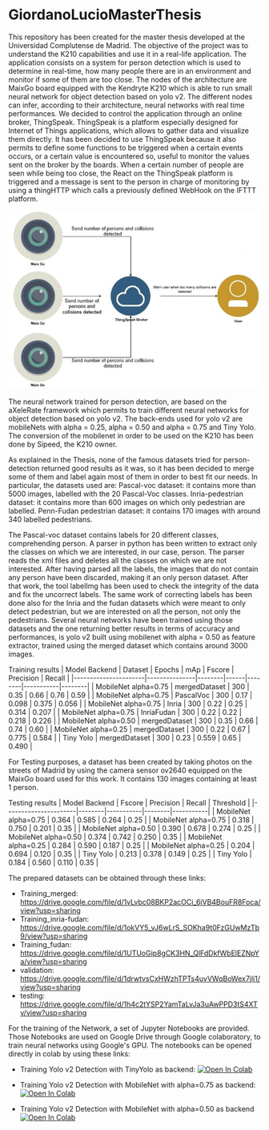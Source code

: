 # GiordanoLucioMasterThesis
This repository has been created for the master thesis developed at the Universidad Complutense de Madrid. 
The objective of the project was to understand the K210 capabilities and use it in a real-life application. 
The application consists on a system for person detection which is used to determine in real-time, how many people
there are in an environment and monitor if some of them are too close. The nodes of the architecture are MaixGo board
equipped with the Kendryte K210 which is able to run small neural network for object detection based on yolo v2.
The different nodes can infer, according to their architecture, neural networks with real time performances.
We decided to control the application through an online broker, ThingSpeak. ThingSpeak is a platform especially designed for Internet of Things applications, 
which allows to gather data and visualize them directly. It has been decided to use ThingSpeak because it also permits to define some functions to be triggered
when a certain events occurs, or a certain value is encountered so, useful to monitor the values sent on the broker by the boards.
When a certain number of people are seen while being too close, the React on the ThingSpeak platform is triggered and a message is sent to the person in charge of monitoring
by using a thingHTTP which calls a previously defined WebHook on the IFTTT platform.

<img src="https://github.com/GiordanoLucio/GiordanoLucioMasterThesis/blob/master/images/architecture.JPG?raw=true" width=600>


The neural network trained for person detection, are based on the aXeleRate framework which permits to train different neural networks for object detection based on yolo v2.
The back-ends used for yolo v2 are mobileNets with alpha = 0.25, alpha = 0.50 and alpha = 0.75 and Tiny Yolo. The conversion of the mobilenet in order to be used on the K210
has been done by Sipeed, the K210 owner.

As explained in the Thesis, none of the famous datasets tried for person-detection returned good results as it was, so it has been decided to merge some of them and label
again most of them in order to best fit our needs. 
In particular, the datasets used are:
Pascal-voc dataset: it contains more than 5000 images, labelled with the 20 Pascal-Voc classes.
Inria-pedestrian dataset: it contains more than 600 images on which only pedestrian are labelled.
Penn-Fudan pedestrian dataset: it contains 170 images with around 340 labelled pedestrians.

The Pascal-voc dataset contains labels for 20 different classes, comprehending person. A parser in python has been written to extract only the classes on which we are interested,
in our case, person. The parser reads the xml files and deletes all the classes on which we are not interested. After having parsed all the labels, the images that do not
contain any person have been discarded, making it an only person dataset. After that work, the tool labelImg has been used to check the integrity of the data and fix the uncorrect labels.
The same work of correcting labels has been done also for the Inria and the fudan datasets which were meant to only detect pedestrian, but we are interested on all the person, not only the pedestrians.
Several neural networks have been trained using those datasets and the one returning better results in terms of accuracy and performances, 
is yolo v2 built using mobilenet with alpha = 0.50 as feature extractor, trained using the merged dataset which contains around 3000 images.

<!-- <img src="https://github.com/GiordanoLucio/GiordanoLucioMasterThesis/blob/master/images/training.JPG?raw=true" width=600> -->

Training results
| Model Backend        | Dataset       | Epochs | mAp  | Fscore | Precision | Recall |
|----------------------|---------------|--------|------|--------|-----------|--------|
| MobileNet alpha=0.75 | mergedDataset | 300    | 0.35 | 0.66   | 0.76      | 0.59   |
| MobileNet alpha=0.75 | PascalVoc     | 300    | 0.17 | 0.098  | 0.375     | 0.056  |
| MobileNet alpha=0.75 | Inria         | 300    | 0.22 | 0.25   | 0.314     | 0.207  |
| MobileNet alpha=0.75 | InriaFudan    | 300    | 0.22 | 0.22   | 0.218     | 0.226  |
| MobileNet alpha=0.50 | mergedDataset | 300    | 0.35 | 0.66   | 0.74      | 0.60   |
| MobileNet alpha=0.25 | mergedDataset | 300    | 0.22 | 0.67   | 0.775     | 0.584  |
| Tiny Yolo            | mergedDataset | 300    | 0.23 | 0.559  | 0.65      | 0.490  |

For Testing purposes, a dataset has been created by taking photos on the streets of Madrid by using the camera sensor ov2640 equipped on the MaixGo board used for this work. It contains 130 images containing at least 1 person.

<!-- <img src="https://github.com/GiordanoLucio/GiordanoLucioMasterThesis/blob/master/images/testing.JPG?raw=true" width=600> -->

Testing results
| Model Backend        | Fscore | Precision | Recall | Threshold |
|----------------------|--------|-----------|--------|-----------|
| MobileNet alpha=0.75 | 0.364  | 0.585     | 0.264  | 0.25      |
| MobileNet alpha=0.75 | 0.318  | 0.750     | 0.201  | 0.35      |
| MobileNet alpha=0.50 | 0.390  | 0.678     | 0.274  | 0.25      |
| MobileNet alpha=0.50 | 0.374  | 0.742     | 0.250  | 0.35      |
| MobileNet alpha=0.25 | 0.284  | 0.590     | 0.187  | 0.25      |
| MobileNet alpha=0.25 | 0.204  | 0.694     | 0.120  | 0.35      |
| Tiny Yolo            | 0.213  | 0.378     | 0.149  | 0.25      |
| Tiny Yolo            | 0.184  | 0.560     | 0.110  | 0.35      |

The prepared datasets can be obtained through these links: 

- Training_merged: https://drive.google.com/file/d/1vLvbc08BKP2acOCi_6iVB4BouFR8Foca/view?usp=sharing
- Training_inria-fudan: https://drive.google.com/file/d/1okVY5_vJ6wLrS_SOKha9t0FzGUwMzTb9/view?usp=sharing
- Training_fudan: https://drive.google.com/file/d/1UTUoGip8gCK3HN_QlFdDkfWbElEZNpYa/view?usp=sharing
- validation: https://drive.google.com/file/d/1drwtvsCxHWzhTPTs4uvVWqBoWex7jli1/view?usp=sharing
- testing: https://drive.google.com/file/d/1h4c2tYSP2YamTaLvJa3uAwPPD3tS4XTv/view?usp=sharing

For the training of the Network, a set of Jupyter Notebooks are provided. Those Notebooks are used on Google Drive through Google colaboratory, to train neural networks using Google's GPU.
The notebooks can be opened directly in colab by using these links:

- Training Yolo v2 Detection with TinyYolo as backend: [![Open In Colab](https://colab.research.google.com/assets/colab-badge.svg)](https://colab.research.google.com/drive/1Ti6EBcglbc51PYyQ45pwRaylU2v0sCvj?usp=sharing)

- Training Yolo v2 Detection with MobileNet with alpha=0.75 as backend: [![Open In Colab](https://colab.research.google.com/assets/colab-badge.svg)](https://colab.research.google.com/drive/1hWjQul1COpT5i0W0CbdbhJZWHdGxuzsk?usp=sharing)

- Training Yolo v2 Detection with MobileNet with alpha=0.50 as backend [![Open In Colab](https://colab.research.google.com/assets/colab-badge.svg)](https://colab.research.google.com/drive/1bKf1seGavhgPVu8Q4ZbIfaIyT-zcdkxo?usp=sharing)


